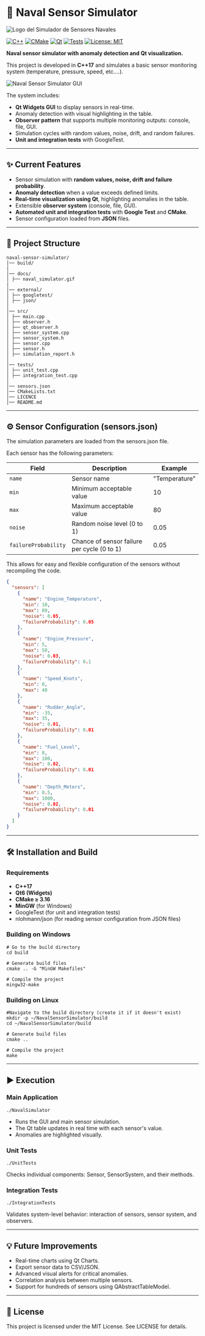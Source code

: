 # 🚢 Naval Sensor Simulator

![Logo del Simulador de Sensores Navales](docs/logo.png)

[![C++](https://img.shields.io/badge/C%2B%2B-17-blue)](https://isocpp.org/) 
[![CMake](https://img.shields.io/badge/CMake-3.16+-orange)](https://cmake.org/) 
[![Qt](https://img.shields.io/badge/Qt-6-green)](https://www.qt.io/) 
[![Tests](https://img.shields.io/badge/Tests-GoogleTest-brightgreen)](https://github.com/google/googletest)
[![License: MIT](https://img.shields.io/badge/License-MIT-yellow.svg)](LICENSE)

**Naval sensor simulator with anomaly detection and Qt visualization.**  

This project is developed in **C++17** and simulates a basic sensor monitoring system (temperature, pressure, speed, etc....).  

![Naval Sensor Simulator GUI](docs/naval_simulator.gif "Real-time sensor simulation and anomaly detection")


The system includes:

- **Qt Widgets GUI** to display sensors in real-time.  
- Anomaly detection with visual highlighting in the table.  
- **Observer pattern** that supports multiple monitoring outputs: console, file, GUI.  
- Simulation cycles with random values, noise, drift, and random failures.  
- **Unit and integration tests** with GoogleTest.  

---

## ✨ Current Features

- Sensor simulation with **random values, noise, drift and failure probability**.  
- **Anomaly detection** when a value exceeds defined limits.  
- **Real-time visualization using Qt**, highlighting anomalies in the table.  
- Extensible **observer system** (console, file, GUI).  
- **Automated unit and integration tests** with **Google Test** and **CMake**.  
- Sensor configuration loaded from **JSON** files.  

---


## 📂 Project Structure
```
naval-sensor-simulator/
│── build/
|
│── docs/
│ ├── naval_simulator.gif
|
│── external/
│ ├── googletest/
│ ├── json/
│ 
│── src/
│ ├── main.cpp
│ ├── observer.h
│ ├── qt_observer.h
│ ├── sensor_system.cpp
│ ├── sensor_system.h
│ ├── sensor.cpp
│ ├── sensor.h
│ ├── simulation_report.h
│
│── tests/
│ ├── unit_test.cpp
│ ├── integration_test.cpp
│
│── sensors.json
│── CMakeLists.txt
│── LICENCE
│── README.md
```
---
## ⚙️ Sensor Configuration (sensors.json)

The simulation parameters are loaded from the sensors.json file.

Each sensor has the following parameters:

| Field | Description | Example |
|---|---|---|
| `name` | Sensor name | "Temperature" |
| `min` | Minimum acceptable value | 10 |
| `max` | Maximum acceptable value | 80 |
| `noise` | Random noise level (0 to 1) | 0.05 |
| `failureProbability` | Chance of sensor failure per cycle (0 to 1) | 0.05 |

This allows for easy and flexible configuration of the sensors without recompiling the code.

```json
{
  "sensors": [
    {
      "name": "Engine_Temperature",
      "min": 10,
      "max": 80,
      "noise": 0.05,
      "failureProbability": 0.05
    },
    {
      "name": "Engine_Pressure",
      "min": 5,
      "max": 50,
      "noise": 0.03,
      "failureProbability": 0.1
    },
    {
      "name": "Speed_Knots",
      "min": 0,
      "max": 40
    },
    {
      "name": "Rudder_Angle",
      "min": -35,
      "max": 35,
      "noise": 0.01,
      "failureProbability": 0.01
    },
    {
      "name": "Fuel_Level",
      "min": 0,
      "max": 100,
      "noise": 0.02,
      "failureProbability": 0.01
    },
    {
      "name": "Depth_Meters",
      "min": 0.5,
      "max": 1000,
      "noise": 0.02,
      "failureProbability": 0.01
    }
  ]
}
```
---

## 🛠 Installation and Build

### Requirements

- **C++17**  
- **Qt6 (Widgets)**  
- **CMake ≥ 3.16**  
- **MinGW** (for Windows)
- GoogleTest (for unit and integration tests)
- nlohmann/json (for reading sensor configuration from JSON files)

### Building on Windows

```
# Go to the build directory
cd build

# Generate build files
cmake .. -G "MinGW Makefiles"

# Compile the project
mingw32-make
```

### Building on Linux

```
#Navigate to the build directory (create it if it doesn't exist)
mkdir -p ~/NavalSensorSimulator/build
cd ~/NavalSensorSimulator/build

# Generate build files
cmake ..

# Compile the project
make
```

---
## ▶️ Execution

### Main Application
```
./NavalSimulator
```
- Runs the GUI and main sensor simulation.
- The Qt table updates in real time with each sensor's value.
- Anomalies are highlighted visually.


### Unit Tests
```
./UnitTests
```
Checks individual components: Sensor, SensorSystem, and their methods.


### Integration Tests
```
./IntegrationTests
```
Validates system-level behavior: interaction of sensors, sensor system, and observers.

---
## 💡 Future Improvements
- Real-time charts using Qt Charts.
- Export sensor data to CSV/JSON.
- Advanced visual alerts for critical anomalies.
- Correlation analysis between multiple sensors.
- Support for hundreds of sensors using QAbstractTableModel.

---
## 📄 License
This project is licensed under the MIT License. See LICENSE for details.
